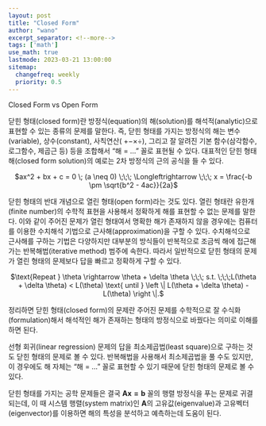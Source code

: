 ```yaml
---
layout: post
title: "Closed Form"
author: "wano"
excerpt_separator: <!--more-->
tags: ['math']
use_math: true
lastmode: 2023-03-21 13:00:00
sitemap:
  changefreq: weekly
  priority: 0.5
---
```


Closed Form vs Open Form<!--more-->

닫힌 형태(closed form)란 방정식(equation)의 해(solution)를 해석적(analytic)으로 표현할 수 있는 종류의 문제를 말한다. 즉, 닫힌 형태를 가지는 방정식의 해는 변수(variable), 상수(constant), 사칙연산( +−×÷), 그리고 잘 알려진 기본 함수(삼각함수, 로그함수, 제곱근 등) 등을 조합해서 “해 = …” 꼴로 표현될 수 있다. 대표적인 닫힌 형태 해(closed form solution)의 예로는 2차 방정식의 근의 공식을 들 수 있다.

<p style="text-align: center;">$ax^2 + bx + c = 0 \; (a \neq 0) \;\;\; \Longleftrightarrow \;\;\; x = \frac{-b \pm \sqrt{b^2 - 4ac}}{2a}$</p>


닫힌 형태의 반대 개념으로 열린 형태(open form)라는 것도 있다. 열린 형태란 유한개(finite number)의 수학적 표현을 사용해서 정확하게 해를 표현할 수 없는 문제를 말한다. 이와 같이 주어진 문제가 열린 형태여서 명확한 해가 존재하지 않을 경우에는 컴퓨터를 이용한 수치해석 기법으로 근사해(approximation)을 구할 수 있다. 수치해석으로 근사해를 구하는 기법은 다양하지만 대부분의 방식들이 반복적으로 조금씩 해에 접근해 가는 반복해법(iterative method) 범주에 속한다. 따라서 일반적으로 닫힌 형태의 문제가 열린 형태의 문제보다 답을 빠르고 정확하게 구할 수 있다.

<p style="text-align: center;">$\text{Repeat } \theta \rightarrow \theta + \delta \theta \;\;\; s.t. \;\;\;L(\theta + \delta \theta) < L(\theta) \text{ until } \left \| L(\theta + \delta \theta) - L(\theta) \right \|.$</p>


정리하면 닫힌 형태(closed form)의 문제란 주어진 문제를 수학적으로 잘 수식화(formulation)해서 해석적인 해가 존재하는 형태의 방정식으로 바꿨다는 의미로 이해를 하면 된다.

선형 회귀(linear regression) 문제의 답을 최소제곱법(least square)으로 구하는 것도 닫힌 형태의 문제로 볼 수 있다. 반복해법을 사용해서 최소제곱법을 풀 수도 있지만, 이 경우에도 해 자체는 “해 = …” 꼴로 표현할 수 있기 때문에 닫힌 형태의 문제로 볼 수 있다.

닫힌 형태를 가지는 공학 문제들은 결국 $\mathbf{Ax=b}$ 꼴의 행렬 방정식을 푸는 문제로 귀결되는데, 이 때 시스템 행렬(system matrix)인 $\mathbf{A}$의 고유값(eigenvalue)과 고유벡터(eigenvector)를 이용하면 해의 특성을 분석하고 예측하는데 도움이 된다.

